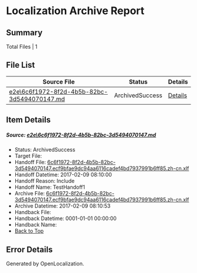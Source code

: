 # <a name='report-top'></a> Localization Archive Report

## Summary
 Total Files | 1

## File List
 Source File | Status | Details 
 ----------- | ------ | ------- 
 [e2e\6c6f1972-8f2d-4b5b-82bc-3d5494070147.md](https://github.com/OpenLocalizationTestOrg/ol-test0/blob/a0ec6d1a01ffe034291a20dd0dbe5287a3bbe522/e2e/6c6f1972-8f2d-4b5b-82bc-3d5494070147.md) | ArchivedSuccess | [Details](#a3da0f043c9ba823db41065770bd7b0b772a76424)

## Item Details
##### <a name='a3da0f043c9ba823db41065770bd7b0b772a76424'></a> Source: [e2e\6c6f1972-8f2d-4b5b-82bc-3d5494070147.md](https://github.com/OpenLocalizationTestOrg/ol-test0/blob/a0ec6d1a01ffe034291a20dd0dbe5287a3bbe522/e2e/6c6f1972-8f2d-4b5b-82bc-3d5494070147.md)
* Status: ArchivedSuccess
* Target File: 
* Handoff File: [6c6f1972-8f2d-4b5b-82bc-3d5494070147.ecf9bfae9dc94aa6116cadef4bd7937991b6ff85.zh-cn.xlf](https://github.com/OpenLocalizationTestOrg/ol-test0-handoff/blob/d876ad0a934bbf2d2cc362ad9f34e63dbe6f757b/ol-handoff/OpenLocalizationTestOrg/ol-test0-zhcn/shujia/ht/6c6f1972-8f2d-4b5b-82bc-3d5494070147.ecf9bfae9dc94aa6116cadef4bd7937991b6ff85.zh-cn.xlf)
* Handoff Datetime: 2017-02-09 08:10:00
* Handoff Reason: Include
* Handoff Name: TestHandoff1
* Archive File: [6c6f1972-8f2d-4b5b-82bc-3d5494070147.ecf9bfae9dc94aa6116cadef4bd7937991b6ff85.zh-cn.xlf](https://github.com/OpenLocalizationTestOrg/ol-test0-handoff/blob/00d49d2d3d583545053fc31b806de9fe06fbb40c/ol-archive/OpenLocalizationTestOrg/ol-test0-zhcn/shujia/ht/6c6f1972-8f2d-4b5b-82bc-3d5494070147.ecf9bfae9dc94aa6116cadef4bd7937991b6ff85.zh-cn.xlf)
* Archive Datetime: 2017-02-09 08:10:53
* Handback File: 
* Handback Datetime: 0001-01-01 00:00:00
* Handback Name: 
* [Back to Top](#report-top)


## Error Details

Generated by OpenLocalization.
